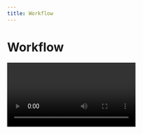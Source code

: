 ```yaml
---
title: Workflow
---
```

# Workflow
<Video url="https://www.youtube.com/embed/2kipl34wW-k" />

### Quick start
Click the puppy dog button to export and compress to MP4. That's about it. 

### Anubis process
(What happens when you click the puppy dog button)

1. The open comp, timeline or sequence in After Effects, Photoshop, Animate, or Premiere Pro will first be exported to disk as a full-resolution MOV/AVI
   - It is also possible in Ae to select multiple comps in the **Projects** panel to batch export
2. This large video file will be processed using the [Options](#options) below ↓
3. The compression progress will be displayed at the bottom of the Anubis panel
4. Once that is complete your brand new `.mp4` file ready to view

### Additional uses:

- [Export and send to another app](#send-to-app) (new in v1.1)
- [Drag and drop a .gif or .mp4](#drag-and-drop) to recompress using rhe current Anubis options

## Options

<Screenshot 
    url="/anubis/AnubisPanel-1.1.jpg" 
    alt="Anubis" 
    right
    width="289px" />
    
    
### File name

This field updates automatically to reflect the comp, timeline or sequence name. Overwrite the output file name by entering text. 

#### Naming tokens
New in v1.1, [Naming Tokens](naming-tokens) are a powerful way to generate dynamic file and folder names for each render. The `[ v ]` dropdown will present a list of common tokens to insert into the file name field.

::: tip File name incrementing
To avoid overwriting files, each additional file exported with an existing file name will have an incrementing number appended to the end of the file. 
:::


### Export path
With no folder selected, Anubis will ask where to save files on each export.

Click to set a folder path for Anubis to export to each time. 

### Relative path from Ae project (After Effects only)
<Screenshot 
    url="/anubis/RelativeSwitch.gif" 
    alt="Relative render path" 
    right
    width="230px" />

Within After Effects, the **Export path** may be switched between rendering to a defined folder path, or relative to the current After Effects project file. This is a valuable workflow for projects that utilize a consistent folder structure. 

#### Relative to the project folder

- A relative path of `./` would export to `/ProjectFolder/Ae/` –the same location as the `CurrentProject.aep` file
- A relative path of `../Exports/From-Ae/` would export to `/ProjectFolder/Exports/From-Ae/`

Imagine you have a project folder that looks like this:

```
├── 📂 ProjectFolder
│   ├── 📂 Ae
│   │   └── CurrentProject.aep
│   ├── 📂 Assets
│   ├── 📂 Docs
│   ├── 📂 Exports
│   │   ├── From-Ae
│   │   │   └── CurrentProject.mp4
```



#### What is this `./` stuff?

This might be completely new and that's ok. This is a short-hand for how computers view folders and their relation to one another. This is how Anubis knows how many folders to go up and over to save files.

```bash
/   = System root directory
./  = Current (AEP project folder) directory 
../ = Parent of current (AEP project folder) directory
../../ = Two directories up
```

#### Relative paths in tokens

It is also possible to add [relative path notation](naming-tokens.html#parent-folder) in the file name name field. This is is useful if you prefer to flexibly render to a defined location, then navigate up a number of folders. 

<br />

### Output module (After Effects only)
`Ps`/`An`/`Pr` will output an high quality MOV or AVI by default but `Ae` uses the render queue to define the file type exported. Select a high quality codec like **Lossless** or **ProRes**.

See [Color Accuracy](./color-accuracy) for more about output modules.

Click <span style="font-size:1.7em">`⟳`</span> to reload the available **Output Module** and **Render Settings**.

### Render settings (After Effects only)
This defaults to Best Settings, but some projects require custom settings. Pixel art might benefit from **Draft Settings**.

### Background render (After Effects only)
New in v1.1, enabling this option will allow you to continue working in Ae while files render in the background. 

The process:
- The active comp (or multiple selected comps in the project panel) will be added to the render queue
- The `.aep` file will be saved
- The background render system will be launched and progress will be displayed at the bottom of the Anubis panel
- Upon completion, Anubis will compress the file(s) with the defined settings


### MP4 quality
Compression may be set to `Low`, `Med`, or `High`. These settings define the quality and file size. Select one or all of the settings to output multiple quality files.

Disabling this checkbox will export the larger sized video file without compressing an MP4.  

::: tip Custom quality settings (advanced)
We think the default values have been tuned pretty well, but it is possible to set custom values for each of the presets if you are cool with a little bit of nerd work.

See [Custom quality](./custom-quality) for the process.
:::

### Resize
New in v1.1, it is now possible to resize the compressed MP4 to a certain pixel width. This is common for embedding video files on a webpage at a consistent resolution or when file size is a consideration for sharing with others.

The height will scale proportionally to the width so only one dimension is necessary.

### Delete original render file
Before compressing, there will be a large video file generated. With this option enabled, the high-quality source file will be deleted from disk after compressing the MP4.

Disable this option to keep both the MP4 and source video files.

### Open render folder
Enabling this checkbox will open the output folder in **Finder** or **File Explorer** to make finding your file easier. Don't feel bad if you lose your files too. 


## Send to app


New in v1.1, it is also possible to render/compress then automatically import the new file into one of the other supported Adobe apps (After Effects, Photoshop, Animate, Premiere). 

<div style="display:flex">
<Screenshot
    url="/anubis/icon/Anubis-Ae.svg" 
    alt="Send to Ae" 
    toolbar />
<Screenshot 
    url="/anubis/icon/Anubis-Ps.svg" 
    alt="Send to Ps" 
    toolbar />
<Screenshot 
    url="/anubis/icon/Anubis-An.svg" 
    alt="Send to An" 
    toolbar />
<Screenshot 
    url="/anubis/icon/Anubis-Pr.svg" 
    alt="Send to Pr" 
    toolbar />
</div>
<br />


Click one of the buttons available buttons to export and compress using the above settings, then Anubis will:
- Open the app you are sending to (if it isn't already open)
- Import the new file into the open project
  - It will create a new project if one isn't open in Ae, Ps, An
  - If a project isn't open in Premiere it will stop here. There are too many project settings to define to automate this process. 
- Add the file to the current timeline

::: tip Alpha channel support
From After Effects, it is possible to [disable MP4 compression](#mp4-quality) and render a full-resolution video file with an embedded alpha channel (using Animation, ProRes 4444, etc). With **Send to App** it is possible to import this render into Premiere and Photoshop. 

Note: Animate does not support these higher quality video files and requires MP4s.
:::


## Export range
The range of an exported video may be defined by setting the work area of timeline in After Effects, Photoshop and Premiere. 

### After Effects
<Screenshot 
    url="/anubis/ExportRange-Ae.jpg" 
    alt="ExportRange-Ae" />

### Photoshop
<Screenshot 
    url="/anubis/ExportRange-Ps.jpg" 
    alt="ExportRange-Ps" />


### Premiere
<Screenshot 
    url="/anubis/ExportRange-Pr.jpg" 
    alt="ExportRange-Pr" />


### Animate

While Animate has a loop range to set the  playback area, these points are not visible to 3rd party developers. To select a range smaller than the full Animate timeline, select frames directly and the first and last frames will set the start and end of the export. 

<Screenshot 
    url="/anubis/ExportRange-An.jpg" 
    alt="ExportRange-An" />


## Drag and drop

<Screenshot 
    url="/anubis/Anubis-DragDrop.gif" 
    alt="Drop files" 
    left
    width="350px" />

Drag and drop files into the Anubis panel to recompressing video files or gifs using the Anubis compressor. 

New files will be created at the origin file path. The enabled compression settings within the panel will be used but 

<br />
